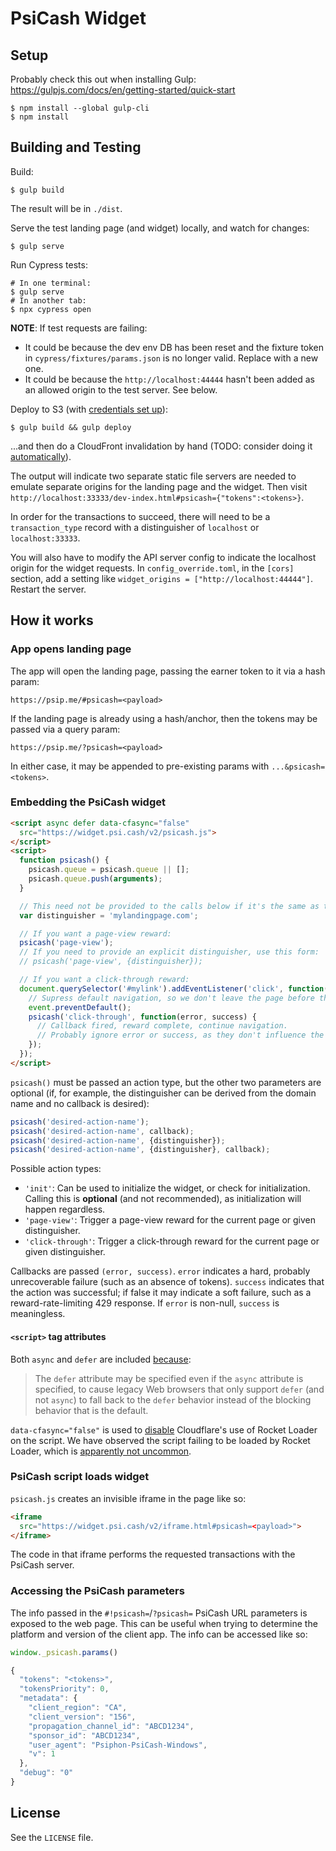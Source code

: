 # PsiCash Widget

## Setup

Probably check this out when installing Gulp: https://gulpjs.com/docs/en/getting-started/quick-start

```
$ npm install --global gulp-cli
$ npm install
```

## Building and Testing

Build:
```
$ gulp build
```
The result will be in `./dist`.

Serve the test landing page (and widget) locally, and watch for changes:
```
$ gulp serve
```

Run Cypress tests:
```
# In one terminal:
$ gulp serve
# In another tab:
$ npx cypress open
```

**NOTE**: If test requests are failing:
* It could be because the dev env DB has been reset and the fixture token in `cypress/fixtures/params.json` is no longer valid. Replace with a new one.
* It could be because the `http://localhost:44444` hasn't been added as an allowed origin to the test server. See below.

Deploy to S3 (with [credentials set up](https://docs.aws.amazon.com/sdk-for-javascript/v2/developer-guide/configuring-the-jssdk.html)):
```
$ gulp build && gulp deploy
```
...and then do a CloudFront invalidation by hand (TODO: consider doing it [automatically](https://www.npmjs.com/package/gulp-cloudfront-invalidate-aws-publish)).

The output will indicate two separate static file servers are needed to emulate separate origins for the landing page and the widget. Then visit `http://localhost:33333/dev-index.html#psicash={"tokens":<tokens>}`.

In order for the transactions to succeed, there will need to be a `transaction_type` record with a distinguisher of `localhost` or `localhost:33333`.

You will also have to modify the API server config to indicate the localhost origin for the widget requests. In `config_override.toml`, in the `[cors]` section, add a setting like `widget_origins = ["http://localhost:44444"]`. Restart the server.

## How it works

### App opens landing page

The app will open the landing page, passing the earner token to it via a hash param:

```no-highlight
https://psip.me/#psicash=<payload>
```

If the landing page is already using a hash/anchor, then the tokens may be passed via a query param:

```no-highlight
https://psip.me/?psicash=<payload>
```

In either case, it may be appended to pre-existing params with `...&psicash=<tokens>`.

### Embedding the PsiCash widget

```html
<script async defer data-cfasync="false"
  src="https://widget.psi.cash/v2/psicash.js">
</script>
<script>
  function psicash() {
    psicash.queue = psicash.queue || [];
    psicash.queue.push(arguments);
  }

  // This need not be provided to the calls below if it's the same as the page domain
  var distinguisher = 'mylandingpage.com';

  // If you want a page-view reward:
  psicash('page-view');
  // If you need to provide an explicit distinguisher, use this form:
  // psicash('page-view', {distinguisher});

  // If you want a click-through reward:
  document.querySelector('#mylink').addEventListener('click', function(event) {
    // Supress default navigation, so we don't leave the page before the reward completes
    event.preventDefault();
    psicash('click-through', function(error, success) {
      // Callback fired, reward complete, continue navigation.
      // Probably ignore error or success, as they don't influence the navigation.
    });
  });
</script>
```

`psicash()` must be passed an action type, but the other two parameters are optional (if, for example, the distinguisher can be derived from the domain name and no callback is desired):

```js
psicash('desired-action-name');
psicash('desired-action-name', callback);
psicash('desired-action-name', {distinguisher});
psicash('desired-action-name', {distinguisher}, callback);
```

Possible action types:
* `'init'`: Can be used to initialize the widget, or check for initialization. Calling this is **optional** (and not recommended), as initialization will happen regardless.
* `'page-view'`: Trigger a page-view reward for the current page or given distinguisher.
* `'click-through'`: Trigger a click-through reward for the current page or given distinguisher.

Callbacks are passed `(error, success)`. `error` indicates a hard, probably unrecoverable failure (such as an absence of tokens). `success` indicates that the action was successful; if false it may indicate a soft failure, such as a reward-rate-limiting 429 response. If `error` is non-null, `success` is meaningless.


#### `<script>` tag attributes

Both `async` and `defer` are included [because](https://html.spec.whatwg.org/multipage/scripting.html):
> The `defer` attribute may be specified even if the `async` attribute is specified, to cause legacy Web browsers that only support `defer` (and not `async`) to fall back to the `defer` behavior instead of the blocking behavior that is the default.

`data-cfasync="false"` is used to [disable](https://support.cloudflare.com/hc/en-us/articles/200169436--How-can-I-have-Rocket-Loader-ignore-my-script-s-in-Automatic-Mode-) Cloudflare's use of Rocket Loader on the script. We have observed the script failing to be loaded by Rocket Loader, which is [apparently not uncommon](https://support.cloudflare.com/hc/en-us/articles/200169456-Why-is-JavaScript-or-jQuery-not-working-on-my-site-).


### PsiCash script loads widget

`psicash.js` creates an invisible iframe in the page like so:

```html
<iframe
  src="https://widget.psi.cash/v2/iframe.html#psicash=<payload>">
</iframe>
```

The code in that iframe performs the requested transactions with the PsiCash server.

### Accessing the PsiCash parameters

The info passed in the `#!psicash=`/`?psicash=` PsiCash URL parameters is exposed to the web page. This can be useful when trying to determine the platform and version of the client app. The info can be accessed like so:

```javascript
window._psicash.params()

{
  "tokens": "<tokens>",
  "tokensPriority": 0,
  "metadata": {
    "client_region": "CA",
    "client_version": "156",
    "propagation_channel_id": "ABCD1234",
    "sponsor_id": "ABCD1234",
    "user_agent": "Psiphon-PsiCash-Windows",
    "v": 1
  },
  "debug": "0"
}
```

## License

See the `LICENSE` file.
